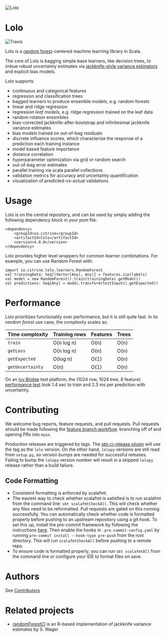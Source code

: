 ![Lolo](https://upload.wikimedia.org/wikipedia/commons/thumb/a/a8/Rainy_Lake_in_Lolo_National_Forest.jpg/284px-Rainy_Lake_in_Lolo_National_Forest.jpg)

Lolo
====

![Travis](https://travis-ci.org/CitrineInformatics/lolo.svg?branch=main)

Lolo is a [random forest](https://en.wikipedia.org/wiki/Lolo_National_Forest)-centered machine learning library in Scala.

The core of Lolo is bagging simple base learners, like decision trees, to imbue robust uncertainty estimates via 
[jackknife-style variance estimators](http://jmlr.org/papers/volume15/wager14a/wager14a.pdf) and explicit bias models.

Lolo supports:
 * continuous and categorical features
 * regression and classification trees
 * bagged learners to produce ensemble models, e.g. random forests
 * linear and ridge regression
 * regression _leaf models_, e.g. ridge regression trained on the leaf data
 * random rotation ensembles
 * bias-corrected jackknife-after-bootstrap and infinitesimal jackknife variance estimates
 * bias models trained on out-of-bag residuals
 * discrete influence scores, which characterize the response of a prediction each training instance
 * model based feature importance
 * distance correlation
 * hyperparameter optimization via grid or random search
 * out-of-bag error estimates
 * parallel training via scala parallel collections
 * validation metrics for accuracy and uncertainty quantification
 * visualization of predicted-vs-actual validations

# Usage
Lolo is on the central repository, and can be used by simply adding the following dependency block in your pom file:
```
<dependency>
    <groupId>io.citrine</groupId>
    <artifactId>lolo</artifactId>
    <version>4.0.0</version>
</dependency>
```
Lolo provides higher level wrappers for common learner combinations.
For example, you can use Random Forest with:
```
import io.citrine.lolo.learners.RandomForest
val trainingData: Seq[(Vector[Any], Any)] = features.zip(labels)
val model = new RandomForest().train(trainingData).getModel()
val predictions: Seq[Any] = model.transform(testInputs).getExpected()
```

# Performance
Lolo prioritizes functionality over performance, but it is still quite fast.  In its _random forest_ use case, the complexity scales as:

| Time complexity | Training rows | Features | Trees |
|-------|--------|-------|-------|
| `train` | O(n log n) | O(n) | O(n) |
| `getLoss` | O(n log n) | O(n) | O(n) |
| `getExpected` | O(log n) | O(1) | O(n) |
| `getUncertainty` | O(n) | O(1) | O(n) |

On an [Ivy Bridge](http://ark.intel.com/products/77780/Intel-Core-i7-4930K-Processor-12M-Cache-up-to-3_90-GHz) test platform, the (1024 row, 1024 tree, 8 feature) [performance test](src/test/scala/io/citrine/lolo/PerformanceTest.scala) took 1.4 sec to train and 2.3 ms per prediction with uncertainty.


# Contributing
We welcome bug reports, feature requests, and pull requests.
Pull requests should be made following the [feature branch workflow](https://www.atlassian.com/git/tutorials/comparing-workflows/feature-branch-workflow): branching off of and opening PRs into `main`.

Production releases are triggered by tags.
The [sbt-ci-release plugin](https://github.com/olafurpg/sbt-ci-release) will use the tag as the `lolo` version.
On the other hand, `lolopy` versions are still read from `setup.py`, so version bumps are needed for successful releases.
Failing to bump the `lolopy` version number will result in a skipped `lolopy` release rather than a build failure.

## Code Formatting
- Consistent formatting is enforced by scalafmt.
- The easiest way to check whether scalafmt is satisfied is to run scalafmt from the command line: `sbt scalafmtCheckAll`.
  This will check whether any files need to be reformatted.
  Pull requests are gated on this running successfully.
  You can automatically check whether code is formatted properly before pushing to an upstream repository using a git hook.
  To set this up, install the pre-commit framework by following the instructions [here](https://pre-commit.com/#installation).
  Then enable the hooks in `.pre-commit-config.yaml` by running `pre-commit install --hook-type pre-push` from the root directory.
  This will run `scalafmtCheckAll` before pushing to a remote repo.
- To ensure code is formatted properly, you can run `sbt scalafmtAll` from the command line or configure your IDE to format files on save.

# Authors

See [Contributors](https://github.com/CitrineInformatics/lolo/graphs/contributors)
 
# Related projects
 * [randomForestCI](https://github.com/swager/randomForestCI) is an R-based implementation of jackknife variance estimates by S. Wager
